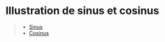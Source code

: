 # Illustration de sinus et cosinus

> - [Sinus](https://fr.wikipedia.org/wiki/Sinus_%28math%C3%A9matiques%29)
> - [Cosinus](https://fr.wikipedia.org/wiki/Cosinus)